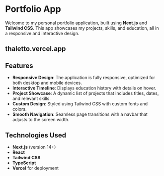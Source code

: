 # Portfolio App

Welcome to my personal portfolio application, built using **Next.js** and **Tailwind CSS**. This app showcases my projects, skills, and education, all in a responsive and interactive design.

## thaletto.vercel.app

## Features

- **Responsive Design**: The application is fully responsive, optimized for both desktop and mobile devices.
- **Interactive Timeline**: Displays education history with details on hover.
- **Project Showcase**: A dynamic list of projects that includes titles, dates, and relevant skills.
- **Custom Design**: Styled using Tailwind CSS with custom fonts and colors.
- **Smooth Navigation**: Seamless page transitions with a navbar that adjusts to the screen width.

## Technologies Used

- **Next.js** (version 14+)
- **React**
- **Tailwind CSS**
- **TypeScript**
- **Vercel** for deployment